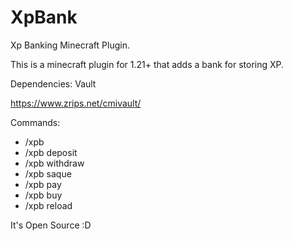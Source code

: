 # XpBank
Xp Banking Minecraft Plugin.

This is a minecraft plugin for 1.21+ that adds a bank for storing XP.

Dependencies: Vault

https://www.zrips.net/cmivault/

Commands:

- /xpb
- /xpb deposit
- /xpb withdraw
- /xpb saque
- /xpb pay
- /xpb buy
- /xpb reload

It's Open Source :D
